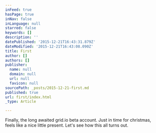 ```yaml
---
inFeed: true
hasPage: true
inNav: false
inLanguage: null
starred: false
keywords: []
description: ''
datePublished: '2015-12-21T16:43:31.879Z'
dateModified: '2015-12-21T16:43:08.090Z'
title: First
author: []
authors: []
publisher:
  name: null
  domain: null
  url: null
  favicon: null
sourcePath: _posts/2015-12-21-first.md
published: true
url: first/index.html
_type: Article

---
```

Finally, the long awaited grid.io beta account. Just in time for christmas, feels like a nice little present. Let's see how this all turns out.